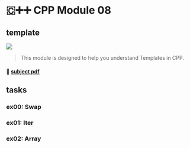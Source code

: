 # 🇨➕➕ CPP Module 08
## template

![](https://badge42.herokuapp.com/api/project/youkim/CPP%20Module%2008)

> This module is designed to help you understand Templates in CPP.
#### 📄 [subject pdf](https://cdn.intra.42.fr/pdf/pdf/49432/en.subject.pdf)

## tasks

### ex00: Swap

### ex01: Iter

### ex02: Array
